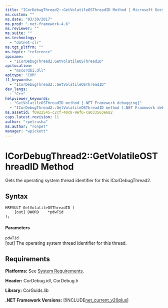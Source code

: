 ```yaml
---
title: "ICorDebugThread2::GetVolatileOSThreadID Method | Microsoft Docs"
ms.custom: ""
ms.date: "03/30/2017"
ms.prod: ".net-framework-4.6"
ms.reviewer: ""
ms.suite: ""
ms.technology: 
  - "dotnet-clr"
ms.tgt_pltfrm: ""
ms.topic: "reference"
apiname: 
  - "ICorDebugThread2.GetVolatileOSThreadID"
apilocation: 
  - "mscordbi.dll"
apitype: "COM"
f1_keywords: 
  - "ICorDebugThread2::GetVolatileOSThreadID"
dev_langs: 
  - "C++"
helpviewer_keywords: 
  - "GetVolatileOSThreadID method [.NET Framework debugging]"
  - "ICorDebugThread2::GetVolatileOSThreadID method [.NET Framework debugging]"
ms.assetid: f0922545-c2cf-40c8-9ef6-ca033563e682
caps.latest.revision: 11
author: "rpetrusha"
ms.author: "ronpet"
manager: "wpickett"
---
```

# ICorDebugThread2::GetVolatileOSThreadID Method
Gets the operating system thread identifier for this ICorDebugThread2.  
  
## Syntax  
  
```  
HRESULT GetVolatileOSThreadID (  
    [out] DWORD    *pdwTid  
);  
```  
  
#### Parameters  
 `pdwTid`  
 [out] The operating system thread identifier for this thread.  
  
## Requirements  
 **Platforms:** See [System Requirements](../../../../docs/framework/getting-started/system-requirements.md).  
  
 **Header:** CorDebug.idl, CorDebug.h  
  
 **Library:** CorGuids.lib  
  
 **.NET Framework Versions:** [!INCLUDE[net_current_v20plus](../../../../includes/net-current-v20plus-md.md)]